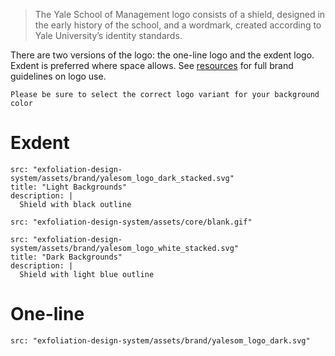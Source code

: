 > The Yale School of Management logo consists of a shield, designed in the early history of the school, and a wordmark, created according to Yale University’s identity standards.

There are two versions of the logo: the one-line logo and the exdent logo. Exdent is preferred where space allows. See [resources] for full brand guidelines on logo use.

```hint|span-4
Please be sure to select the correct logo variant for your background color
```

# Exdent
```image|plain,span-2,light
src: "exfoliation-design-system/assets/brand/yalesom_logo_dark_stacked.svg"
title: "Light Backgrounds"
description: |
  Shield with black outline
```
```image|plain,span-1
src: "exfoliation-design-system/assets/core/blank.gif"
```
```image|plain,span-2,dark
src: "exfoliation-design-system/assets/brand/yalesom_logo_white_stacked.svg"
title: "Dark Backgrounds"
description: |
  Shield with light blue outline
```
# One-line

```image|plain,span-3
src: "exfoliation-design-system/assets/brand/yalesom_logo_dark.svg"
```

[resources]: /resources
